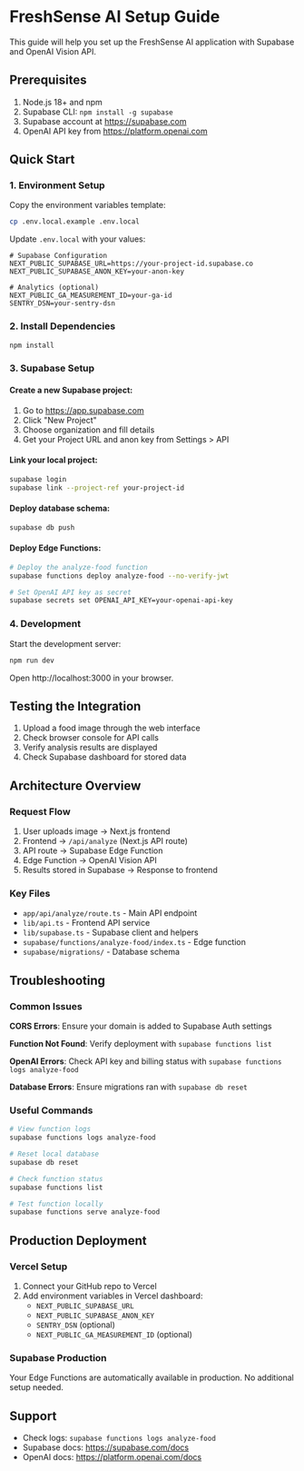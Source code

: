 # FreshSense AI Setup Guide

This guide will help you set up the FreshSense AI application with Supabase and OpenAI Vision API.

## Prerequisites

1. Node.js 18+ and npm
2. Supabase CLI: `npm install -g supabase`
3. Supabase account at https://supabase.com
4. OpenAI API key from https://platform.openai.com

## Quick Start

### 1. Environment Setup

Copy the environment variables template:
```bash
cp .env.local.example .env.local
```

Update `.env.local` with your values:
```env
# Supabase Configuration
NEXT_PUBLIC_SUPABASE_URL=https://your-project-id.supabase.co
NEXT_PUBLIC_SUPABASE_ANON_KEY=your-anon-key

# Analytics (optional)
NEXT_PUBLIC_GA_MEASUREMENT_ID=your-ga-id
SENTRY_DSN=your-sentry-dsn
```

### 2. Install Dependencies

```bash
npm install
```

### 3. Supabase Setup

#### Create a new Supabase project:
1. Go to https://app.supabase.com
2. Click "New Project"
3. Choose organization and fill details
4. Get your Project URL and anon key from Settings > API

#### Link your local project:
```bash
supabase login
supabase link --project-ref your-project-id
```

#### Deploy database schema:
```bash
supabase db push
```

#### Deploy Edge Functions:
```bash
# Deploy the analyze-food function
supabase functions deploy analyze-food --no-verify-jwt

# Set OpenAI API key as secret
supabase secrets set OPENAI_API_KEY=your-openai-api-key
```

### 4. Development

Start the development server:
```bash
npm run dev
```

Open http://localhost:3000 in your browser.

## Testing the Integration

1. Upload a food image through the web interface
2. Check browser console for API calls
3. Verify analysis results are displayed
4. Check Supabase dashboard for stored data

## Architecture Overview

### Request Flow
1. User uploads image → Next.js frontend
2. Frontend → `/api/analyze` (Next.js API route)
3. API route → Supabase Edge Function
4. Edge Function → OpenAI Vision API
5. Results stored in Supabase → Response to frontend

### Key Files
- `app/api/analyze/route.ts` - Main API endpoint
- `lib/api.ts` - Frontend API service
- `lib/supabase.ts` - Supabase client and helpers
- `supabase/functions/analyze-food/index.ts` - Edge function
- `supabase/migrations/` - Database schema

## Troubleshooting

### Common Issues

**CORS Errors**: Ensure your domain is added to Supabase Auth settings

**Function Not Found**: Verify deployment with `supabase functions list`

**OpenAI Errors**: Check API key and billing status with `supabase functions logs analyze-food`

**Database Errors**: Ensure migrations ran with `supabase db reset`

### Useful Commands

```bash
# View function logs
supabase functions logs analyze-food

# Reset local database
supabase db reset

# Check function status
supabase functions list

# Test function locally
supabase functions serve analyze-food
```

## Production Deployment

### Vercel Setup
1. Connect your GitHub repo to Vercel
2. Add environment variables in Vercel dashboard:
   - `NEXT_PUBLIC_SUPABASE_URL`
   - `NEXT_PUBLIC_SUPABASE_ANON_KEY`
   - `SENTRY_DSN` (optional)
   - `NEXT_PUBLIC_GA_MEASUREMENT_ID` (optional)

### Supabase Production
Your Edge Functions are automatically available in production. No additional setup needed.

## Support

- Check logs: `supabase functions logs analyze-food`
- Supabase docs: https://supabase.com/docs
- OpenAI docs: https://platform.openai.com/docs